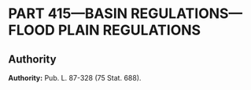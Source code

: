 # PART 415—BASIN REGULATIONS—FLOOD PLAIN REGULATIONS 


## Authority

**Authority:** Pub. L. 87-328 (75 Stat. 688). 


